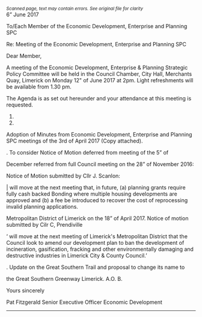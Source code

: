 *<small>Scanned page, text may contain errors. See original file for clarity</small>*  
6” June 2017

To/Each Member of the Economic Development, Enterprise and Planning
SPC

Re: Meeting of the Economic Development, Enterprise and Planning SPC

Dear Member,

A meeting of the Economic Development, Enterprise & Planning Strategic Policy
Committee will be held in the Council Chamber, City Hall, Merchants Quay,
Limerick on Monday 12" of June 2017 at 2pm. Light refreshments will be
available from 1.30 pm.

The Agenda is as set out hereunder and your attendance at this meeting is
requested.

1.

5.

Adoption of Minutes from Economic Development, Enterprise and
Planning SPC meetings of the 3rd of April 2017 (Copy attached).

. To consider Notice of Motion deferred from meeting of the 5” of

December referred from full Council meeting on the 28” of November
2016:

Notice of Motion submitted by Cllr J. Scanlon:

| will move at the next meeting that, in future, (a) planning grants require
fully cash backed Bonding where multiple housing developments are
approved and (b) a fee be introduced to recover the cost of reprocessing
invalid planning applications.

Metropolitan District of Limerick on the 18” of April 2017.
Notice of motion submitted by Cilr C, Prendiville

‘ will move at the next meeting of Limerick's Metropolitan District that the
Council look to amend our development plan to ban the development of
incineration, gasification, fracking and other environmentally damaging
and destructive industries in Limerick City & County Council.’

. Update on the Great Southern Trail and proposal to change its name to

the Great Southern Greenway Limerick.
A.O. B.

Yours sincerely

Pat Fitzgerald
Senior Executive Officer
Economic Development

---
